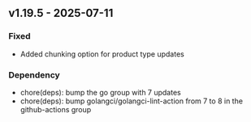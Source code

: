 ## v1.19.5 - 2025-07-11
### Fixed
* Added chunking option for product type updates
### Dependency
* chore(deps): bump the go group with 7 updates
* chore(deps): bump golangci/golangci-lint-action from 7 to 8 in the github-actions group
